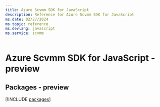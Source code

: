 ```yaml
---
title: Azure Scvmm SDK for JavaScript
description: Reference for Azure Scvmm SDK for JavaScript
ms.date: 02/27/2024
ms.topic: reference
ms.devlang: javascript
ms.service: scvmm
---
```

# Azure Scvmm SDK for JavaScript - preview
## Packages - preview
[!INCLUDE [packages](scvmm-index.md)]